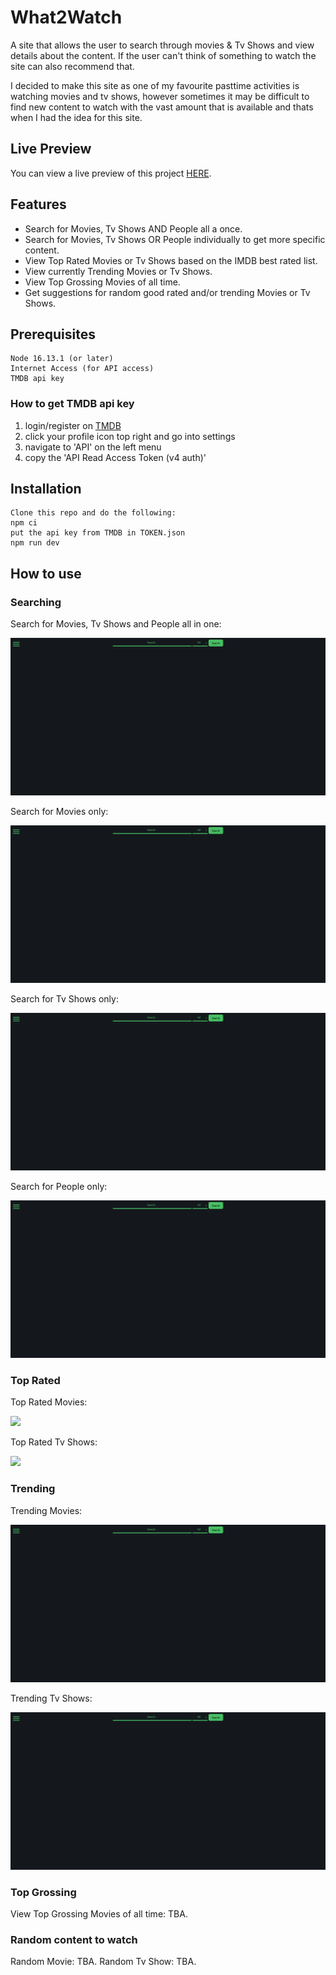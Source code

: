 # What2Watch

A site that allows the user to search through movies &amp; Tv Shows and view details about the content. If the user can't think of something to watch the site can also recommend that.

I decided to make this site as one of my favourite pasttime activities is watching movies and tv shows, however sometimes it may be difficult to find new content to watch with the vast amount that is available and thats when I had the idea for this site.

## Live Preview

You can view a live preview of this project [HERE](https://amissouri.com/what2watch.html).

## Features

+ Search for Movies, Tv Shows AND People all a once.
+ Search for Movies, Tv Shows OR People individually to get more specific content.
+ View Top Rated Movies or Tv Shows based on the IMDB best rated list.
+ View currently Trending Movies or Tv Shows.
+ View Top Grossing Movies of all time.
+ Get suggestions for random good rated and/or trending Movies or Tv Shows.

## Prerequisites

```text
Node 16.13.1 (or later)
Internet Access (for API access)
TMDB api key
```

### How to get TMDB api key

1. login/register on [TMDB](https://www.themoviedb.org)
2. click your profile icon top right and go into settings
3. navigate to 'API' on the left menu
4. copy the 'API Read Access Token (v4 auth)'

## Installation

```text
Clone this repo and do the following:
npm ci
put the api key from TMDB in TOKEN.json
npm run dev
```

## How to use

### Searching

Search for Movies, Tv Shows and People all in one:

![](https://github.com/ayMissouri/What2Watch/blob/main/images/allInOneSearch.gif)

Search for Movies only:

![](https://github.com/ayMissouri/What2Watch/blob/main/images/searchMoviesOnly.gif)

Search for Tv Shows only:

![](https://github.com/ayMissouri/What2Watch/blob/main/images/searchTvOnly.gif)

Search for People only:

![](https://github.com/ayMissouri/What2Watch/blob/main/images/searchPeopleOnly.gif)

### Top Rated

Top Rated Movies:

![](https://github.com/ayMissouri/What2Watch/blob/main/images/topRatedMovies.gif)

Top Rated Tv Shows:

![](https://github.com/ayMissouri/What2Watch/blob/main/images/topRatedTv.gif)

### Trending

Trending Movies:

![](https://github.com/ayMissouri/What2Watch/blob/main/images/trendingMovies.gif)

Trending Tv Shows:

![](https://github.com/ayMissouri/What2Watch/blob/main/images/trendingTv.gif)

### Top Grossing

View Top Grossing Movies of all time:
TBA.

### Random content to watch

Random Movie:
TBA.
Random Tv Show:
TBA.
